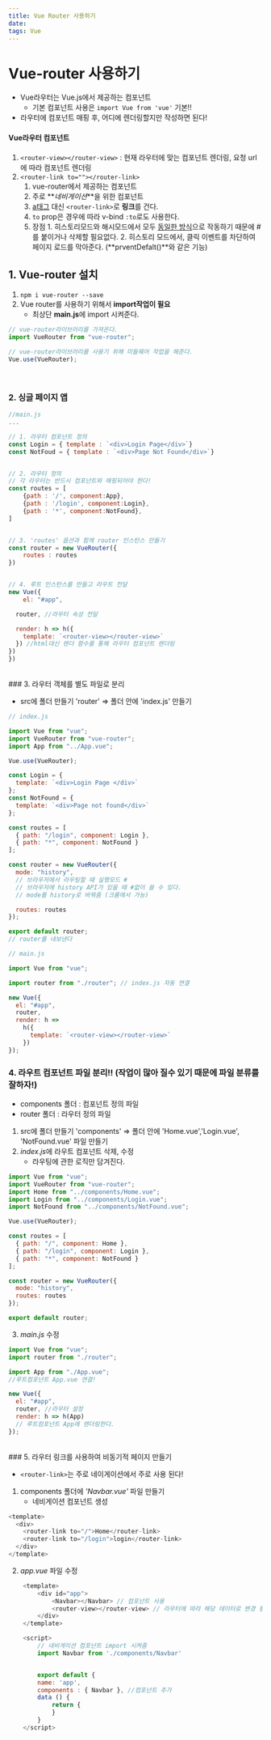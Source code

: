 ```yaml
---
title: Vue Router 사용하기
date:
tags: Vue
---
```


# Vue-router 사용하기

- Vue라우터는 Vue.js에서 제공하는 컴포넌트
  - 기본 컴포넌트 사용은 `import Vue from 'vue'` 기본!!
- 라우터에 컴포넌트 매핑 후, 어디에 렌더링할지만 작성하면 된다!

#### Vue라우터 컴포넌트

1. `<router-view></router-view>` : 현재 라우터에 맞는 컴포넌트 렌더링, 요청 url에 따라 컴포넌트 렌더링
2. `<router-link to=""></router-link>`
   1. vue-router에서 제공하는 컴포넌트
   2. 주로 **_네비게이션_**을 위한 컴포넌트
   3. <u>a태그</u> 대신 `<router-link>`로 **링크**를 건다.
   4. `to` prop은 경우에 따라 v-bind `:to`로도 사용한다.
   5. 장점 1. 히스토리모드와 해시모드에서 모두 <u>동일한 방식</u>으로 작동하기 때문에 #를 붙이거나 삭제할 필요없다. 2. 히스토리 모드에서, 클릭 이벤트를 차단하여 페이지 로드를 막아준다. (**prventDefalt()**와 같은 기능)
      <br/>

## 1. Vue-router 설치

1. `npm i vue-router --save`
2. Vue router를 사용하기 위해서 **import작업이 필요**
   - 최상단 **main.js**에 import 시켜준다.

```js
// vue-router라이브러리를 가져온다.
import VueRouter from "vue-router";

// vue-router라이브러리를 사용기 위해 미들웨어 작업을 해준다.
Vue.use(VueRouter);
```

<br/>

### 2. 싱글 페이지 앱

```js
//main.js
...

// 1. 라우터 컴포넌트 정의
const Login = { template : `<div>Login Page</div>`}
const NotFoud = { template : `<div>Page Not Found</div>`}


// 2. 라우터 정의
// 각 라우터는 반드시 컴포넌트와 매핑되어야 한다!
const routes = [
    {path : '/', component:App},
    {path : '/login', component:Login},
    {path : '*', component:NotFound},
]


// 3. 'routes' 옵션과 함께 router 인스턴스 만들기
const router = new VueRouter({
    routes : routes
})


// 4. 루트 인스턴스를 만들고 라우트 전달
new Vue({
    el: "#app",

  router, //라우터 속성 전달

  render: h => h({
    template: `<router-view></router-view>`
  }) //html대신 렌더 함수를 통해 라우터 컴포넌트 렌더링
})
})

```

<br/>
### 3. 라우터 객체를 별도 파일로 분리

- src에 폴더 만들기 'router' => 폴더 안에 'index.js' 만들기

```js
// index.js

import Vue from "vue";
import VueRouter from "vue-router";
import App from "../App.vue";

Vue.use(VueRouter);

const Login = {
  template: `<div>Login Page </div>`
};
const NotFound = {
  template: `<div>Page not found</div>`
};

const routes = [
  { path: "/login", component: Login },
  { path: "*", component: NotFound }
];

const router = new VueRouter({
  mode: "history",
  // 브라우저에서 라우팅할 때 실행모드 #
  // 브라우저에 history API가 있을 때 #없이 쓸 수 있다.
  // mode를 history로 바꿔줌 (크롬에서 가능)

  routes: routes
});

export default router;
// router를 내보낸다
```

```js
// main.js

import Vue from "vue";

import router from "./router"; // index.js 자동 연결

new Vue({
  el: "#app",
  router,
  render: h =>
    h({
      template: `<router-view></router-view>`
    })
});
```

### 4. 라우트 컴포넌트 파일 분리!! (작업이 많아 질수 있기 때문에 파일 분류를 잘하자!)

- components 폴더 : 컴포넌트 정의 파일
- router 폴더 : 라우터 정의 파일

1. src에 폴더 만들기 'components' => 폴더 안에 'Home.vue','Login.vue', 'NotFound.vue' 파일 만들기
2. *index.js*에 라우트 컴포넌트 삭제, 수정
   - 라우팅에 관한 로직만 담겨진다.

```js
import Vue from "vue";
import VueRouter from "vue-router";
import Home from "../components/Home.vue";
import Login from "../components/Login.vue";
import NotFound from "../components/NotFound.vue";

Vue.use(VueRouter);

const routes = [
  { path: "/", component: Home },
  { path: "/login", component: Login },
  { path: "*", component: NotFound }
];

const router = new VueRouter({
  mode: "history",
  routes: routes
});

export default router;
```

3. _main.js_ 수정

```js
import Vue from "vue";
import router from "./router";

import App from "./App.vue";
//루트컴포넌트 App.vue 연결!

new Vue({
  el: "#app",
  router, //라우터 설정
  render: h => h(App)
  // 루트컴포넌트 App에 렌더링한다.
});
```

<br/>
### 5. 라우터 링크를 사용하여 비동기적 페이지 만들기

- `<router-link>`는 주로 네이게이션에서 주로 사용 된다!

1. components 폴더에 _'Navbar.vue'_ 파일 만들기
   - 네비게이션 컴포넌트 생성

```js
<template>
  <div>
    <router-link to="/">Home</router-link>
    <router-link to="/login">login</router-link>
  </div>
</template>
```

2. _app.vue_ 파일 수정

```js
    <template>
        <div id="app">
            <Navbar></Navbar> // 컴포넌트 사용
            <router-view></router-view> // 라우터에 따라 해당 데이터로 변경 됨
        </div>
    </template>

    <script>
        // 네비게이션 컴포넌트 import 시켜줌
        import Navbar from './components/Navbar'


        export default {
        name: 'app',
        components : { Navbar }, //컴포넌트 추가
        data () {
            return {
            }
        }
    </script>
```

